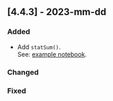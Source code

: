 ## [4.4.3] - 2023-mm-dd

### Added

- Add `statSum()`.  
  See: [example notebook](https://nbviewer.org/github/JetBrains/lets-plot-kotlin/blob/master/docs/examples/jupyter-notebooks/f-4.x.x/stat_sum.ipynb).


### Changed

### Fixed
